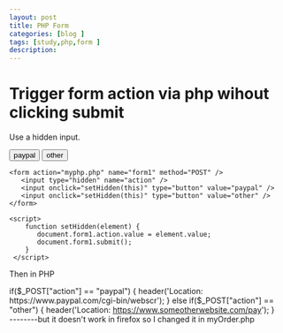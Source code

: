 ```yaml
---
layout: post
title: PHP Form
categories: [blog ]
tags: [study,php,form ]
description: 
--- 
```


# Trigger form action via php wihout clicking submit

Use a hidden input.

<form action="myphp.php" name="form1" method="POST" />
   <input type="hidden" name="action" />
   <input onclick="setHidden(this)" type="button" value="paypal" />
   <input onclick="setHidden(this)" type="button" value="other" />
</form>

<script>
    function setHidden(element) {
       document.form1.action.value = element.value;
       document.form1.submit();
    }
 </script>

```
<form action="myphp.php" name="form1" method="POST" />
   <input type="hidden" name="action" />
   <input onclick="setHidden(this)" type="button" value="paypal" />
   <input onclick="setHidden(this)" type="button" value="other" />
</form>

<script>
    function setHidden(element) {
       document.form1.action.value = element.value;
       document.form1.submit();
    }
 </script>
```

Then in PHP

if($_POST["action"] == "paypal") {   
    header('Location: https://www.paypal.com/cgi-bin/webscr');   
}   
else if($_POST["action"] == "other") {
    header('Location: https://www.someotherwebsite.com/pay');
}   
--------but it doesn't work in firefox so I changed it in myOrder.php
